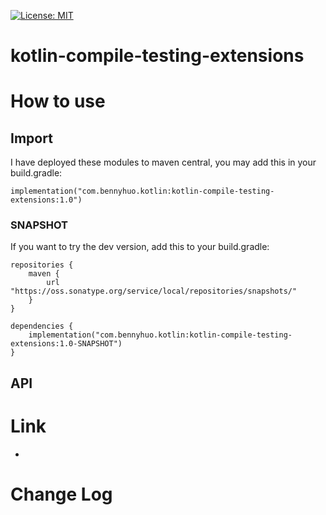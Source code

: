 [![License: MIT](https://img.shields.io/badge/License-MIT-yellow.svg)](LICENSE)


# kotlin-compile-testing-extensions



# How to use

## Import

I have deployed these modules to maven central, you may add this in your build.gradle: 
 
```
implementation("com.bennyhuo.kotlin:kotlin-compile-testing-extensions:1.0")
```

### SNAPSHOT

If you want to try the dev version, add this to your build.gradle:

```
repositories {
    maven {
        url "https://oss.sonatype.org/service/local/repositories/snapshots/" 
    }
}

dependencies {
    implementation("com.bennyhuo.kotlin:kotlin-compile-testing-extensions:1.0-SNAPSHOT")
}
```

## API



# Link

- 


# Change Log

